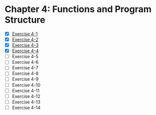 # Chapter 4: Functions and Program Structure

- [x] [Exercise 4-1](./ex.4.1.c)
- [x] [Exercise 4-2](./ex.4.2.c)
- [x] [Exercise 4-3](./ex.4.3.c)
- [x] [Exercise 4-4](./ex.4.4.c)
- [ ] Exercise 4-5
- [ ] Exercise 4-6
- [ ] Exercise 4-7
- [ ] Exercise 4-8
- [ ] Exercise 4-9
- [ ] Exercise 4-10
- [ ] Exercise 4-11
- [ ] Exercise 4-12
- [ ] Exercise 4-13
- [ ] Exercise 4-14
